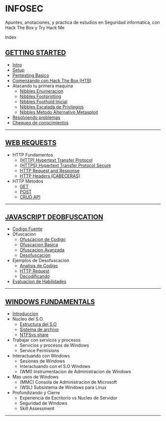 # INFOSEC
Apuntes, anotaciones, y practica de estudios en Seguridad informatica, con Hack The Box y Try Hack Me

Index

## [GETTING STARTED](https://github.com/jcca1992/INFOSEC/blob/main/Getting%20Started/README.md)

+ [Intro](https://github.com/jcca1992/INFOSEC/blob/main/Getting%20Started/Intro.md)
+ [Setup](https://github.com/jcca1992/INFOSEC/blob/main/Getting%20Started/Setup.md)
+ [Pentesting Basico](https://github.com/jcca1992/INFOSEC/blob/main/Getting%20Started/Pentesting-Basic.md)
+ [Comenzando con Hack The Box (HTB)](https://github.com/jcca1992/INFOSEC/blob/main/Getting%20Started/Comenzando-HackTheBox(HTB).md)
+ Atacando tu primera maquina
    + [Nibbles Enumeracion](https://github.com/jcca1992/INFOSEC/blob/main/Getting%20Started/Nibbles-enum.md)
    + [Nibbles Footprinting](https://github.com/jcca1992/INFOSEC/blob/main/Getting%20Started/Nibbles-Web-Footprinting.md)
    + [Nibbles Foothold Inicial](https://github.com/jcca1992/INFOSEC/blob/main/Getting%20Started/Nibbles-Foothold-Inicial.md)
    + [Nibbles Escalada de Privilegios](https://github.com/jcca1992/INFOSEC/blob/main/Getting%20Started/Nibbles-Escalada-Privilegios.md)
    + [Nibbles Metodo Alternativo Metasploit](https://github.com/jcca1992/INFOSEC/blob/main/Getting%20Started/Nibbles-Alternativo-Metaesploit.md)
+ [Resolviendo problemas](https://github.com/jcca1992/INFOSEC/blob/main/Getting%20Started/Resolviendo-Problemas.md)
+ [Chequeo de conocimientos](https://github.com/jcca1992/INFOSEC/blob/main/Getting%20Started/Knowledge-Check.md)
___

## [WEB REQUESTS](https://github.com/jcca1992/INFOSEC/blob/main/Web%20Requests/README.md)

+ HTTP Fundamentos
    + [(HTTP) Hypertext Transfer Protocol](https://github.com/jcca1992/INFOSEC/blob/main/Web%20Requests/Hypertext-Transfer-Protocol(HTTP).md)
    + [(HTTPS) Hypertext Transfer Protocol Secure](https://github.com/jcca1992/INFOSEC/blob/main/Web%20Requests/Hypertext-Transfer-Protocol-Secure(HTTPS).md)
    + [HTTP Request and Response](https://github.com/jcca1992/INFOSEC/blob/main/Web%20Requests/HTTP-Request-Response.md)
    + [HTTP Headers (CABECERAS)](https://github.com/jcca1992/INFOSEC/blob/main/Web%20Requests/HTTP-Headers-md)
+ HTTP Metodos
    + [GET](https://github.com/jcca1992/INFOSEC/blob/main/Web%20Requests/GET.md)
    + [POST](https://github.com/jcca1992/INFOSEC/blob/main/Web%20Requests/POST.md)
    + [CRUD API](https://github.com/jcca1992/INFOSEC/blob/main/Web%20Requests/CRUD-API.md)
___

## [JAVASCRIPT DEOBFUSCATION](https://github.com/jcca1992/INFOSEC/blob/main/JavaScript%20Deobfuscation/README.md)

+ [Codigo Fuente](https://github.com/jcca1992/INFOSEC/blob/main/JavaScript%20Deobfuscation/Codigo-Fuente.md)
+ Ofuscacion
    + [Ofuscacion de Codigo](https://github.com/jcca1992/INFOSEC/blob/main/JavaScript%20Deobfuscation/Ofuscacion-Codigo.md)
    + [Ofuscacion Basica](https://github.com/jcca1992/INFOSEC/blob/main/JavaScript%20Deobfuscation/Ofuscacion-Basica.md)
    + [Ofuscacion Avanzada](https://github.com/jcca1992/INFOSEC/blob/main/JavaScript%20Deobfuscation/Ofuscacion-Avanzada.md)
    + [Desofuscacion](https://github.com/jcca1992/INFOSEC/blob/main/JavaScript%20Deobfuscation/Desofuscacion.md)
+ Ejemplos de Desofuscacion
    + [Analisis de Codigo](https://github.com/jcca1992/INFOSEC/blob/main/JavaScript%20Deobfuscation/Analisis-Codigo.md)
    + [HTTP Request](https://github.com/jcca1992/INFOSEC/blob/main/JavaScript%20Deobfuscation/HTTP-Request.md)
    + [Decodificando](https://github.com/jcca1992/INFOSEC/blob/main/JavaScript%20Deobfuscation/Decodificando.md)
+ [Evaluacion de Habilidades](https://github.com/jcca1992/INFOSEC/blob/main/JavaScript%20Deobfuscation/Evaluacion-Habilidades.md)
___

## [WINDOWS FUNDAMENTALS](https://github.com/jcca1992/INFOSEC/blob/main/Windows%20Fundamentals/README.md)

+ [Introduccion](https://github.com/jcca1992/INFOSEC/blob/main/Windows%20Fundamentals/Intro-Windows.md)
+ Nucleo del S.O.
    + [Estructura del S.O](https://github.com/jcca1992/INFOSEC/blob/main/Windows%20Fundamentals/Estructura-Del-SO.md)
    + [Sistema de archivo](https://github.com/jcca1992/INFOSEC/blob/main/Windows%20Fundamentals/Sistema-De-Archivo.md)
    + [NTFSvs share](https://github.com/jcca1992/INFOSEC/blob/main/Windows%20Fundamentals/NTFS-vs-Permisos-Compartidos.md)
+ Trabajar con servicos y procesos
    + Servicios y procesos de Windows
    + Service Permisions
+ Interactuando con Windows
    + Sesiones de Windows
    + Interactuando con el S.O Windows
    + (WMI) Instrumentacion de Administracion de Windows
+ Mas usos de Windows
    + (MMC) Consola de Administracion de Microsoft
    + (WSL) Subsistema de Windows para Linux
+ Profundizando y Cierre
    + Experiencia de Escritorio vs Nucleo de Servidor
    + Seguridad de Windows
    + Skill Assessment
___
